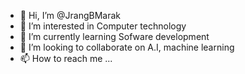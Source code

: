 - 👋 Hi, I’m @JrangBMarak
- 👀 I’m interested in Computer technology 
- 🌱 I’m currently learning Sofware development
- 💞️ I’m looking to collaborate on A.I, machine learning
- 📫 How to reach me ...

<!---
JrangBMarak/JrangBMarak is a ✨ special ✨ repository because its `README.md` (this file) appears on your GitHub profile.
You can click the Preview link to take a look at your changes.
--->
